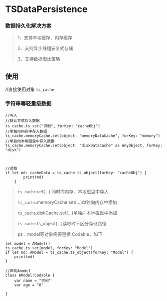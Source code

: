 # TSDataPersistence

### 数据持久化解决方案
>1、支持本地缓存、内存缓存
>
>2、支持异步线程安全式存储
>
>3、支持数据淘汰策略
>


## 使用
//直接使用对象
`ts_cache`
### 字符串等轻量级数据
	//写入
	//默认方式存入数据
	ts_cache.ts_set("洪利", forKey: "cacheObj")
	//单独向内存中存入数据
	ts_cache.memoryCache.set(object: "memoryDataCache", forKey: "memory")
	//单独向本地磁盘中存入数据
	ts_cache.memoryCache.set(object: "diskDataCache" as AnyObject, forKey: "disk")
	
	
	
	//读取
	if let md: cacheData = ts_cache.ts_object(forKey: "cacheObj") {
            print(md)
        }
        
> `ts_cache`.set(...) 同时向内存、本地磁盘中存入
> 
> `ts_cache`.memoryCache.set(...)单独向内存中添加
> 
> `ts_cache`.diskCache.set(...)单独向本地磁盘中添加
> 
> `ts_cache`.ts_object(...)读取时不区分存储路径
> 
> ps：model等对象需要遵循 Codable，如下        

	let model = AModel()
    ts_cache.ts_set(model, forKey: "Model")
    if let md: AModel = ts_cache.ts_object(forKey: "Model") {
        print(md)
    }

	//声明Amodel
	class AModel:Codable {
	    var name = "洪利"
	    var age = "8"
	    
	}

